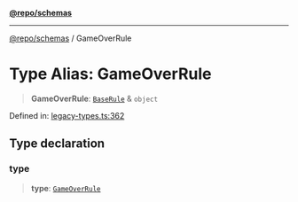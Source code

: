 [**@repo/schemas**](../README.md)

***

[@repo/schemas](../README.md) / GameOverRule

# Type Alias: GameOverRule

> **GameOverRule**: [`BaseRule`](BaseRule.md) & `object`

Defined in: [legacy-types.ts:362](https://github.com/alexqguo/drinking-board-game-v3/blob/15932662279983c0f0b2a6fa59ef653227975f0d/packages/schemas/src/legacy-types.ts#L362)

## Type declaration

### type

> **type**: [`GameOverRule`](../enumerations/RuleType.md#gameoverrule)
